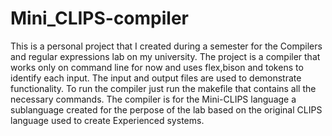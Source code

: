 # Mini_CLIPS-compiler
This is a personal project that I created during a semester for the Compilers and regular expressions lab on my university. The project is a compiler that works only on command line for now and uses flex,bison and tokens to identify each input. The input and output files are used to demonstrate functionality. To run the compiler just run the makefile that contains all the necessary commands. The compiler is for the Mini-CLIPS language a sublanguage created for the perpose of the lab based on the original CLIPS language used to create Experienced systems.
